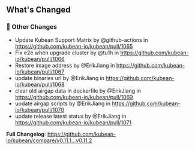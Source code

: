 <!-- Release notes generated using configuration in .github/release.yml at v0.11.2 -->

## What's Changed
### 🔨 Other Changes
* Update Kubean Support Matrix by @github-actions in https://github.com/kubean-io/kubean/pull/1065
* Fix e2e when upgrade cluster by @tu1h in https://github.com/kubean-io/kubean/pull/1066
* Restore image address by @ErikJiang in https://github.com/kubean-io/kubean/pull/1067
* update binaries url by @ErikJiang in https://github.com/kubean-io/kubean/pull/1068
* clear old airgap data in dockerfile by @ErikJiang in https://github.com/kubean-io/kubean/pull/1069
* update airgap scripts by @ErikJiang in https://github.com/kubean-io/kubean/pull/1070
* update release latest status by @ErikJiang in https://github.com/kubean-io/kubean/pull/1071


**Full Changelog**: https://github.com/kubean-io/kubean/compare/v0.11.1...v0.11.2
